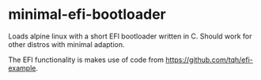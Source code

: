 # minimal-efi-bootloader
Loads alpine linux with a short EFI bootloader written in C. Should work for other distros with minimal adaption.

The EFI functionality is makes use of code from https://github.com/tqh/efi-example.
